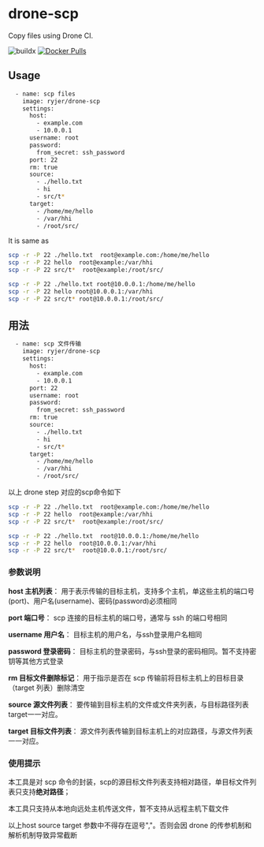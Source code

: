 # drone-scp
Copy files using Drone CI.

![buildx](https://github.com/ryjer/drone-scp/workflows/buildx-latest/badge.svg)
[![Docker Pulls](https://img.shields.io/docker/pulls/ryjer/drone-scp.svg)](https://hub.docker.com/r/ryjer/drone-scp/)

## Usage
```bash
  - name: scp files
    image: ryjer/drone-scp
    settings:
      host:
        - example.com
        - 10.0.0.1
      username: root
      password:
        from_secret: ssh_password
      port: 22
      rm: true
      source:
        - ./hello.txt
        - hi
        - src/t*
      target: 
        - /home/me/hello
        - /var/hhi
        - /root/src/
```
It is same as
```bash
scp -r -P 22 ./hello.txt  root@example.com:/home/me/hello
scp -r -P 22 hello  root@example:/var/hhi
scp -r -P 22 src/t*  root@example:/root/src/

scp -r -P 22 ./hello.txt root@10.0.0.1:/home/me/hello
scp -r -P 22 hello root@10.0.0.1:/var/hhi
scp -r -P 22 src/t* root@10.0.0.1:/root/src/
```

## 用法
```bash
  - name: scp 文件传输
    image: ryjer/drone-scp
    settings:
      host:
        - example.com
        - 10.0.0.1
      port: 22
      username: root
      password:
        from_secret: ssh_password
      rm: true
      source:
        - ./hello.txt
        - hi
        - src/t*
      target: 
        - /home/me/hello
        - /var/hhi
        - /root/src/
```
以上 drone step 对应的scp命令如下
```bash
scp -r -P 22 ./hello.txt  root@example.com:/home/me/hello
scp -r -P 22 hello  root@example:/var/hhi
scp -r -P 22 src/t*  root@example:/root/src/

scp -r -P 22 ./hello.txt  root@10.0.0.1:/home/me/hello
scp -r -P 22 hello  root@10.0.0.1:/var/hhi
scp -r -P 22 src/t*  root@10.0.0.1:/root/src/
```
### 参数说明
**host 主机列表**：  用于表示传输的目标主机，支持多个主机，单这些主机的端口号(port)、用户名(username)、密码(password)必须相同

**port 端口号**：  scp 连接的目标主机的端口号，通常与 ssh 的端口号相同

**username 用户名**：  目标主机的用户名，与ssh登录用户名相同

**password 登录密码**：  目标主机的登录密码，与ssh登录的密码相同。暂不支持密钥等其他方式登录

**rm 目标文件删除标记**：  用于指示是否在 scp 传输前将目标主机上的目标目录（target 列表）删除清空

**source 源文件列表**：  要传输到目标主机的文件或文件夹列表，与目标路径列表target一一对应。

**target 目标文件列表**：  源文件列表传输到目标主机上的对应路径，与源文件列表一一对应。

### 使用提示
本工具是对 scp 命令的封装，scp的源目标文件列表支持相对路径，单目标文件列表只支持**绝对路径**；

本工具只支持从本地向远处主机传送文件，暂不支持从远程主机下载文件

以上host source target 参数中不得存在逗号","。否则会因 drone 的传参机制和解析机制导致异常截断
